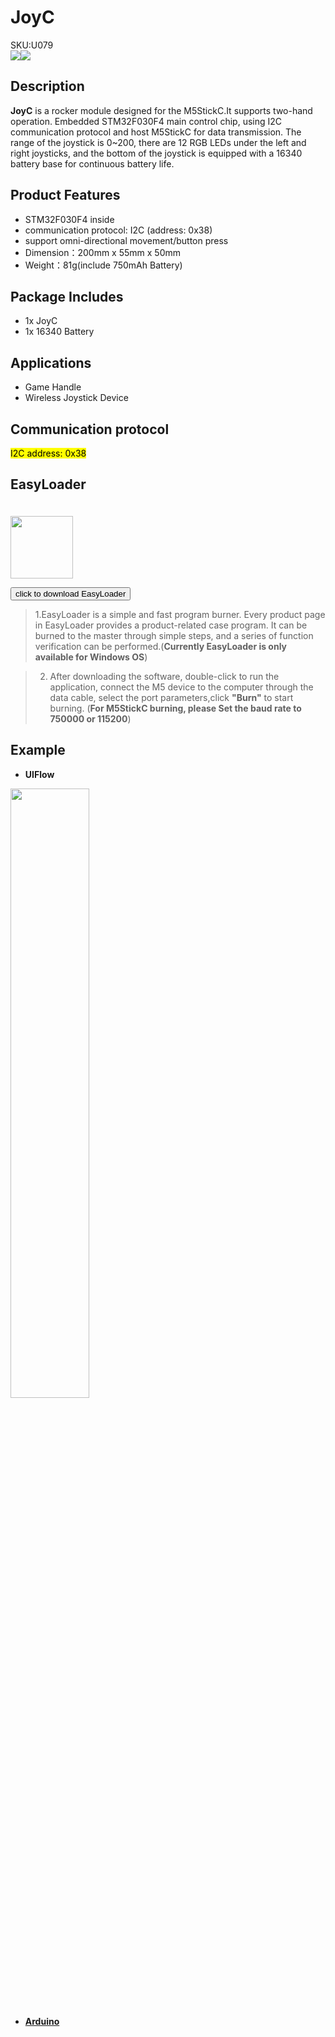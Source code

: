 # JoyC

<div class="badge badge-pill badge-primary product_sku_tag">SKU:U079</div>

<div class="product_pic"><img src="assets\img\product_pics\hat\JoyC_hat\JoyC_01.jpg"><img src="assets\img\product_pics\hat\JoyC_hat\JoyC_02.jpg"></div>

## Description

**JoyC** is a rocker module designed for the M5StickC.It supports two-hand operation. Embedded STM32F030F4 main control chip, using I2C communication protocol and host M5StickC for data transmission. The range of the joystick is 0~200, there are 12 RGB LEDs under the left and right joysticks, and the bottom of the joystick is equipped with a 16340 battery base for continuous battery life.

## Product Features

- STM32F030F4 inside 
- communication protocol: I2C (address: 0x38)
- support omni-directional movement/button press
- Dimension：200mm x 55mm x 50mm
- Weight：81g(include 750mAh Battery)

## Package Includes

- 1x JoyC
- 1x 16340 Battery

## Applications

- Game Handle
- Wireless Joystick Device

## Communication protocol

<mark>I2C address: 0x38</mark>

## EasyLoader

<img src="https://m5stack.oss-cn-shenzhen.aliyuncs.com/image/EasyLoader_M5StickC_logo.png" width="100px" style="margin-top:20px">

<a href="https://m5stack.oss-cn-shenzhen.aliyuncs.com/EasyLoader/HAT/JoyC/EasyLoader_JoyC.exe"><button type="button" class="btn btn-primary">click to download EasyLoader</button></a>

>1.EasyLoader is a simple and fast program burner. Every product page in EasyLoader provides a product-related case program. It can be burned to the master through simple steps, and a series of function verification can be performed.(**Currently EasyLoader is only available for Windows OS**)

>2. After downloading the software, double-click to run the application, connect the M5 device to the computer through the data cable, select the port parameters,click **"Burn"** to start burning. (**For M5StickC burning, please Set the baud rate to 750000 or 115200**)

## Example

- **UIFlow**

<img src="assets\img\product_pics\hat\JoyC_hat\JoyC.png" width="50%" height="50%">

- **[Arduino](https://github.com/m5stack/M5-ProductExampleCodes/tree/master/Hat/JoyC)**

<script>

   var purchase_link = 'https://m5stack.com/products/m5stickc-joyc';

   anchor_search(purchase_link);
   scrollFunc();

</script>